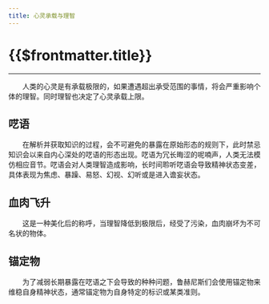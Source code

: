 ```yaml
---
title: 心灵承载与理智
---
```


# {{$frontmatter.title}}

***

&emsp;&emsp;人类的心灵是有承载极限的，如果遭遇超出承受范围的事情，将会严重影响个体的理智。同时理智也决定了心灵承载上限。

## 呓语

&emsp;&emsp;在解析并获取知识的过程，会不可避免的暴露在原始形态的规则下，此时禁忌知识会以来自内心深处的呓语的形态出现。呓语为冗长晦涩的呢喃声，人类无法模仿相应音节。呓语会对人类理智造成影响，长时间聆听呓语会导致精神状态变差，具体表现为焦虑、暴躁、易怒、幻视、幻听或是进入谵妄状态。

## 血肉飞升

&emsp;&emsp;这是一种美化后的称呼，当理智降低到极限后，经受了污染，血肉崩坏为不可名状的物体。

## 锚定物

&emsp;&emsp;为了减弱长期暴露在呓语之下会导致的种种问题，鲁赫尼斯们会使用锚定物来维稳自身精神状态，通常锚定物为自身特定的标识或某类准则。